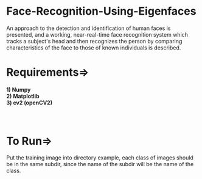 # Face-Recognition-Using-Eigenfaces
An approach to the detection and identification of human faces is presented, and a working, near-real-time face recognition system which tracks a subject's head and then recognizes the person by comparing characteristics of the face to those of known individuals is described.



# Requirements=>

<h4>1) Numpy</br>
2) Matplotlib</br>
3) cv2 (openCV2)</br>
</h4>
</br>


<h1> To Run=></h1>

Put the training image into directory example, each class of images should be in the same subdir, since the name of the subdir will be the name of the class.

